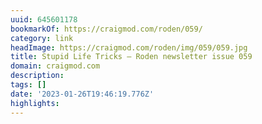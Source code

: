 ```yaml
---
uuid: 645601178
bookmarkOf: https://craigmod.com/roden/059/
category: link
headImage: https://craigmod.com/roden/img/059/059.jpg
title: Stupid Life Tricks — Roden newsletter issue 059
domain: craigmod.com
description: 
tags: []
date: '2023-01-26T19:46:19.776Z'
highlights: 
---
```



